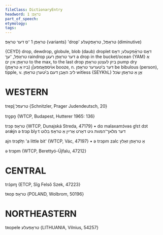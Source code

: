 ```yaml
---
fileClass: DictionaryEntry
headword: טראָפּן 1
part_of_speech: 
etymology: 
tags: 
---
```

טראָפּן 1
־ס
דער
טראָפּ {variants}
'drop'
טראָפּל, טראָפּקעלע
(diminutive)

{CEYD}
drop, dewdrop, globule, blob (daub)
droplet דאָס טראָ֜פּקעלע; דאָס טראָפּל, ־עך
raindrop דער טראָפּן רעגן
a drop in the bucket/ocean {YAM} אַ טראָפּן אין ים
to the max, to the last drop ביזן לעצטן טראָפּן
pump dry	אױ֜ספּאָמפּע|ן (ביז אַ טראָפּן)
booze, n. דער בי֜טערער טראָפּן
be bibulous (person), tipple, v. ליב האָבן דעם בי֜טערן טראָפּן
witless {SEYKhL} אָן אַ טראָפּן שׂכל

WESTERN
========

trepl̥ טרעפּל {Schnitzler, Prager Judendeutsch, 20}

trǫpn̥ {WTCP, Budapest, Hutterer 1965: 136}

trɔp טראָפּ {WTCP, Dunajská Streda, 47179}
	•	dα malaxamɔ́vəs gʲɛt dɔt ərǽjn ə trɔp blyˑt דער מלאך־המוות גיט דאָרט אַרײַן אַ טראָפּ בלוט

ajn trɔp͡m̩ 'a little bit' {WTCP, Vác, 47197}
	•	ə trɔpm zalc אַ טראָפּן זאַלץ

ə trɔpm {WTCP, Berettyó-Újfalu, 47212}

CENTRAL
========

trɔ́pɱ {ETCP, Sîg Felső Szek, 47223}

tʀop טראָפּ {POLAND, Wolbrom, 50196}

NORTHEASTERN
==============

tʀopele טראָפּעלע {LITHUANIA, Vilnius, 54257}